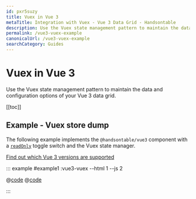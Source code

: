 ```yaml
---
id: pxr5suzy
title: Vuex in Vue 3
metaTitle: Integration with Vuex - Vue 3 Data Grid - Handsontable
description: Use the Vuex state management pattern to maintain the data and configuration options of your Vue 3 data grid.
permalink: /vue3-vuex-example
canonicalUrl: /vue3-vuex-example
searchCategory: Guides
---
```


# Vuex in Vue 3

Use the Vuex state management pattern to maintain the data and configuration options of your Vue 3 data grid.

[[toc]]

## Example - Vuex store dump

The following example implements the `@handsontable/vue3` component with a [`readOnly`](@/api/options.md#readonly) toggle switch and the Vuex state manager.

[Find out which Vue 3 versions are supported](@/guides/integrate-with-vue3/vue3-installation/vue3-installation.md#vue-3-version-support)

::: example #example1 :vue3-vuex --html 1 --js 2

@[code](@/content/guides/integrate-with-vue3/vue3-vuex-example/vue/example1.html)
@[code](@/content/guides/integrate-with-vue3/vue3-vuex-example/vue/example1.js)

:::
